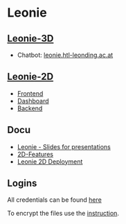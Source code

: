 # Leonie

## [Leonie-3D](https://leonie.htl-leonding.ac.at/)

- Chatbot: [leonie.htl-leonding.ac.at](https://leonie.htl-leonding.ac.at/)

## [Leonie-2D](https://vm105.htl-leonding.ac.at/)

- [Frontend](https://student.cloud.htl-leonding.ac.at/d.pavelescu/frontend)
- [Dashboard](https://student.cloud.htl-leonding.ac.at/d.pavelescu/dashboard)
- [Backend](https://student.cloud.htl-leonding.ac.at/d.pavelescu/backend)

## Docu 

- [Leonie - Slides for presentations](https://expert-umbrella-dd291a82.pages.github.io/)
- [2D-Features](https://htblaleonie.github.io/leonie-documentation/2D-Documentation/features.html)
- [Leonie 2D Deployment](https://htblaleonie.github.io/leonie-2d/)
## Logins

All credentials can be found [here](https://github.com/htblaleonie/leonie-documentation/blob/master/Accounts.md.gpg)

To encrypt the files use the [instruction](https://github.com/htblaleonie/leonie-documentation/blob/master/File%20Encryption/file-encryption.md).
